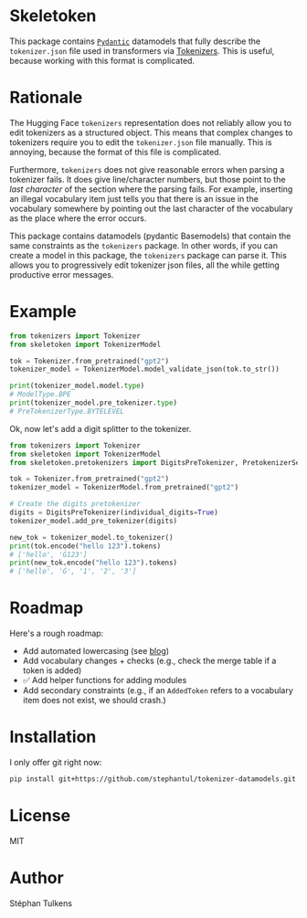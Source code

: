 # Skeletoken

This package contains [`Pydantic`](https://docs.pydantic.dev/latest/) datamodels that fully describe the `tokenizer.json` file used in transformers via [Tokenizers](https://github.com/huggingface/tokenizers). This is useful, because working with this format is complicated.

# Rationale

The Hugging Face `tokenizers` representation does not reliably allow you to edit tokenizers as a structured object. This means that complex changes to tokenizers require you to edit the `tokenizer.json` file manually. This is annoying, because the format of this file is complicated.

Furthermore, `tokenizers` does not give reasonable errors when parsing a tokenizer fails. It does give line/character numbers, but those point to the _last character_ of the section where the parsing fails. For example, inserting an illegal vocabulary item just tells you that there is an issue in the vocabulary somewhere by pointing out the last character of the vocabulary as the place where the error occurs.

This package contains datamodels (pydantic Basemodels) that contain the same constraints as the `tokenizers` package. In other words, if you can create a model in this package, the `tokenizers` package can parse it. This allows you to progressively edit tokenizer json files, all the while getting productive error messages.

# Example

```python
from tokenizers import Tokenizer
from skeletoken import TokenizerModel

tok = Tokenizer.from_pretrained("gpt2")
tokenizer_model = TokenizerModel.model_validate_json(tok.to_str())

print(tokenizer_model.model.type)
# ModelType.BPE
print(tokenizer_model.pre_tokenizer.type)
# PreTokenizerType.BYTELEVEL
```

Ok, now let's add a digit splitter to the tokenizer.

```python
from tokenizers import Tokenizer
from skeletoken import TokenizerModel
from skeletoken.pretokenizers import DigitsPreTokenizer, PretokenizerSequence

tok = Tokenizer.from_pretrained("gpt2")
tokenizer_model = TokenizerModel.from_pretrained("gpt2")

# Create the digits pretokenizer
digits = DigitsPreTokenizer(individual_digits=True)
tokenizer_model.add_pre_tokenizer(digits)

new_tok = tokenizer_model.to_tokenizer()
print(tok.encode("hello 123").tokens)
# ['hello', 'Ġ123']
print(new_tok.encode("hello 123").tokens)
# ['hello', 'Ġ', '1', '2', '3']
```

# Roadmap

Here's a rough roadmap:

* Add automated lowercasing (see [blog](https://stephantul.github.io/tokenization/casing/2025/08/01/uncasing/))
* Add vocabulary changes + checks (e.g., check the merge table if a token is added)
* ✅ Add helper functions for adding modules
* Add secondary constraints (e.g., if an `AddedToken` refers to a vocabulary item does not exist, we should crash.)

# Installation

I only offer git right now:

```bash
pip install git+https://github.com/stephantul/tokenizer-datamodels.git
```

# License

MIT

# Author

Stéphan Tulkens
